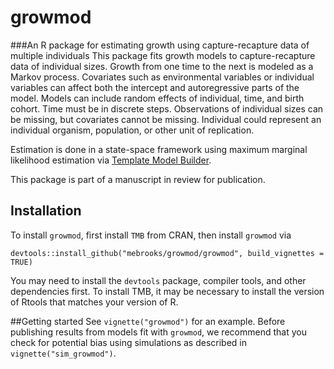 # growmod
###An R package for estimating growth using capture-recapture data of multiple individuals
This package fits growth models to capture-recapture data of individual sizes. Growth from one time to the next is modeled as a Markov process. Covariates such as environmental variables or individual variables can affect both the intercept and autoregressive parts of the model. Models can include random effects of individual, time, and birth cohort. Time must be in discrete steps. Observations of individual sizes can be missing, but covariates cannot be missing. Individual could represent an individual organism, population, or other unit of replication.

Estimation is done in a state-space framework using maximum marginal likelihood estimation via [Template Model Builder](https://github.com/kaskr/adcomp).

This package is part of a manuscript in review for publication.

## Installation
To install `growmod`, first install `TMB` from CRAN, then install `growmod` via
```
devtools::install_github("mebrooks/growmod/growmod", build_vignettes = TRUE)
```
You may need to install the `devtools` package, compiler tools, and other dependencies first. To install TMB, it may be necessary to install the version of Rtools that matches your version of R.

##Getting started
See `vignette("growmod")` for an example.
Before publishing results from models fit with `growmod`, we recommend that you check for potential bias using simulations as described in `vignette("sim_growmod")`.